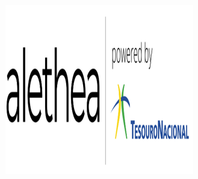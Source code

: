 <p align="center">
  <img width="500" height="450" src="https://github.com/pbizil/alethea_stn/blob/main/alethea.png">
</p>
